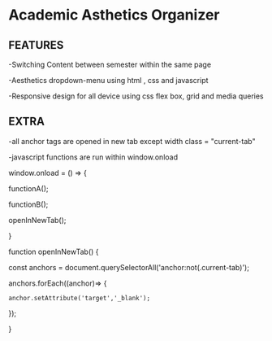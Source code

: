 # Academic Asthetics Organizer 

## FEATURES 
-Switching Content between semester within the same page 

-Aesthetics dropdown-menu using html , css and javascript 

-Responsive design for all device using css flex box, grid and media queries 

## EXTRA 
-all anchor tags are opened in new tab except width class = "current-tab" 

-javascript functions are run within window.onload 



window.onload = () => { 

functionA();

functionB();

openInNewTab(); 

} 




function openInNewTab() { 

  const anchors = document.querySelectorAll('anchor:not(.current-tab)'); 

  anchors.forEach((anchor)=> { 

    anchor.setAttribute('target','_blank'); 
    
  });

}
